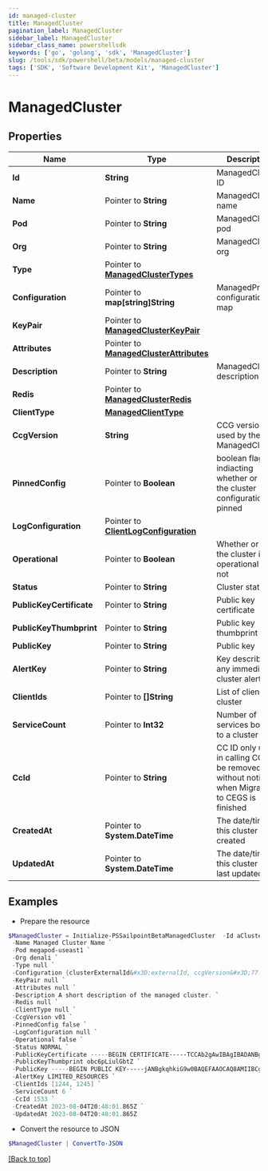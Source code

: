 ```yaml
---
id: managed-cluster
title: ManagedCluster
pagination_label: ManagedCluster
sidebar_label: ManagedCluster
sidebar_class_name: powershellsdk
keywords: ['go', 'golang', 'sdk', 'ManagedCluster'] 
slug: /tools/sdk/powershell/beta/models/managed-cluster
tags: ['SDK', 'Software Development Kit', 'ManagedCluster']
---
```



# ManagedCluster

## Properties

Name | Type | Description | Notes
------------ | ------------- | ------------- | -------------
**Id** |  **String** | ManagedCluster ID | 
**Name** |  Pointer to **String** | ManagedCluster name | [optional] 
**Pod** |  Pointer to **String** | ManagedCluster pod | [optional] 
**Org** |  Pointer to **String** | ManagedCluster org | [optional] 
**Type** |  Pointer to [**ManagedClusterTypes**](managed-cluster-types) |  | [optional] 
**Configuration** |  Pointer to **map[string]String** | ManagedProcess configuration map | [optional] 
**KeyPair** |  Pointer to [**ManagedClusterKeyPair**](managed-cluster-key-pair) |  | [optional] 
**Attributes** |  Pointer to [**ManagedClusterAttributes**](managed-cluster-attributes) |  | [optional] 
**Description** |  Pointer to **String** | ManagedCluster description | [optional] 
**Redis** |  Pointer to [**ManagedClusterRedis**](managed-cluster-redis) |  | [optional] 
**ClientType** |  [**ManagedClientType**](managed-client-type) |  | 
**CcgVersion** |  **String** | CCG version used by the ManagedCluster | 
**PinnedConfig** |  Pointer to **Boolean** | boolean flag indiacting whether or not the cluster configuration is pinned | [optional] [default to $false]
**LogConfiguration** |  Pointer to [**ClientLogConfiguration**](client-log-configuration) |  | [optional] 
**Operational** |  Pointer to **Boolean** | Whether or not the cluster is operational or not | [optional] [default to $false]
**Status** |  Pointer to **String** | Cluster status | [optional] 
**PublicKeyCertificate** |  Pointer to **String** | Public key certificate | [optional] 
**PublicKeyThumbprint** |  Pointer to **String** | Public key thumbprint | [optional] 
**PublicKey** |  Pointer to **String** | Public key | [optional] 
**AlertKey** |  Pointer to **String** | Key describing any immediate cluster alerts | [optional] 
**ClientIds** |  Pointer to **[]String** | List of clients in a cluster | [optional] 
**ServiceCount** |  Pointer to **Int32** | Number of services bound to a cluster | [optional] [default to 0]
**CcId** |  Pointer to **String** | CC ID only used in calling CC, will be removed without notice when Migration to CEGS is finished | [optional] [default to "0"]
**CreatedAt** |  Pointer to **System.DateTime** | The date/time this cluster was created | [optional] 
**UpdatedAt** |  Pointer to **System.DateTime** | The date/time this cluster was last updated | [optional] 

## Examples

- Prepare the resource
```powershell
$ManagedCluster = Initialize-PSSailpointBetaManagedCluster  -Id aClusterId `
 -Name Managed Cluster Name `
 -Pod megapod-useast1 `
 -Org denali `
 -Type null `
 -Configuration {clusterExternalId&#x3D;externalId, ccgVersion&#x3D;77.0.0} `
 -KeyPair null `
 -Attributes null `
 -Description A short description of the managed cluster. `
 -Redis null `
 -ClientType null `
 -CcgVersion v01 `
 -PinnedConfig false `
 -LogConfiguration null `
 -Operational false `
 -Status NORMAL `
 -PublicKeyCertificate -----BEGIN CERTIFICATE-----TCCAb2gAwIBAgIBADANBgkqhkiG9w0BAQsFADAuMQ0wCwYDVQQD-----END CERTIFICATE----- `
 -PublicKeyThumbprint obc6pLiulGbtZ `
 -PublicKey -----BEGIN PUBLIC KEY-----jANBgkqhkiG9w0BAQEFAAOCAQ8AMIIBCgKCAQEA3WgnsxP52MDgBTfHR+5n4-----END PUBLIC KEY----- `
 -AlertKey LIMITED_RESOURCES `
 -ClientIds [1244, 1245] `
 -ServiceCount 6 `
 -CcId 1533 `
 -CreatedAt 2023-08-04T20:48:01.865Z `
 -UpdatedAt 2023-08-04T20:48:01.865Z
```

- Convert the resource to JSON
```powershell
$ManagedCluster | ConvertTo-JSON
```


[[Back to top]](#) 


